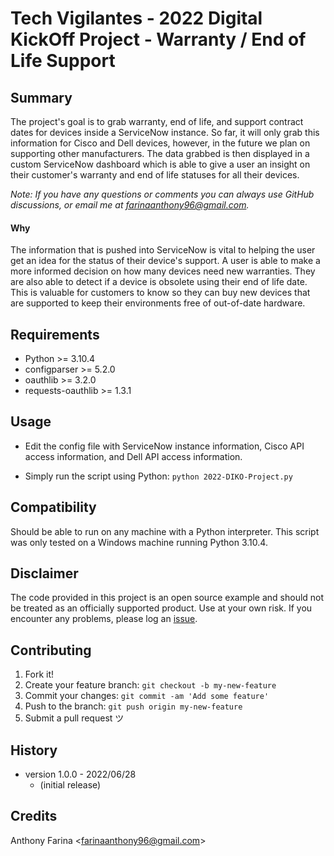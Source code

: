 # Tech Vigilantes - 2022 Digital KickOff Project - Warranty / End of Life Support

## Summary
The project's goal is to grab warranty, end of life, and support contract dates 
for devices inside a ServiceNow instance. So far, it will only grab this 
information for Cisco and Dell devices, however, in the future we plan on 
supporting other manufacturers. The data grabbed is then displayed in a custom
ServiceNow dashboard which is able to give a user an insight on their customer's
warranty and end of life statuses for all their devices.

_Note: If you have any questions or comments you can always use GitHub
discussions, or email me at farinaanthony96@gmail.com._

#### Why
The information that is pushed into ServiceNow is vital to helping the user
get an idea for the status of their device's support. A user is able to make
a more informed decision on how many devices need new warranties. They are also
able to detect if a device is obsolete using their end of life date. This is
valuable for customers to know so they can buy new devices that are supported
to keep their environments free of out-of-date hardware.

## Requirements
- Python >= 3.10.4
- configparser >= 5.2.0
- oauthlib >= 3.2.0
- requests-oauthlib >= 1.3.1

## Usage
- Edit the config file with ServiceNow instance information, Cisco API access
  information, and Dell API access information.

- Simply run the script using Python:
  `python 2022-DIKO-Project.py`

## Compatibility
Should be able to run on any machine with a Python interpreter. This script
was only tested on a Windows machine running Python 3.10.4.

## Disclaimer
The code provided in this project is an open source example and should not
be treated as an officially supported product. Use at your own risk. If you
encounter any problems, please log an
[issue](https://github.com/CC-Digital-Innovation/2022-DIKO-Project/issues).

## Contributing
1. Fork it!
2. Create your feature branch: `git checkout -b my-new-feature`
3. Commit your changes: `git commit -am 'Add some feature'`
4. Push to the branch: `git push origin my-new-feature`
5. Submit a pull request ツ

## History
- version 1.0.0 - 2022/06/28
    - (initial release)

## Credits
Anthony Farina <<farinaanthony96@gmail.com>>
